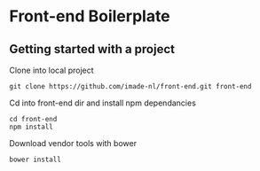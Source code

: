 Front-end Boilerplate
=====================

## Getting started with a project

Clone into local project
```
git clone https://github.com/imade-nl/front-end.git front-end
```

Cd into front-end dir and install npm dependancies
```
cd front-end
npm install
```

Download vendor tools with bower
```
bower install
```